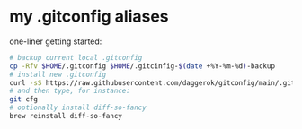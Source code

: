# my .gitconfig aliases

one-liner getting started:

```bash
# backup current local .gitconfig
cp -Rfv $HOME/.gitconfig $HOME/.gitcinfig-$(date +%Y-%m-%d)-backup
# install new .gitconfig
curl -sS https://raw.githubusercontent.com/daggerok/gitconfig/main/.gitconfig > $HOME/.gitconfig
# and then type, for instance:
git cfg
# optionally install diff-so-fancy
brew reinstall diff-so-fancy
```
